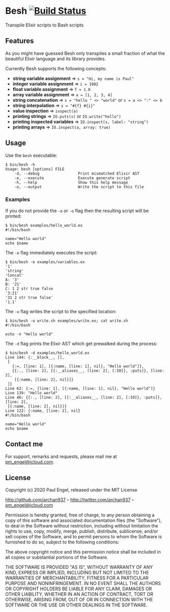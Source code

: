 # Besh [![Build Status](https://travis-ci.org/archan937/besh.svg?branch=master)](http://travis-ci.org/archan937/besh)

Transpile Elixir scripts to Bash scripts

## Features

As you might have guessed Besh only transpiles a small fraction of what the beautiful Elixir language and its library provides.

Currently Besh supports the following concepts:

* **string variable assignment** => `s = "Hi, my name is Paul"`
* **integer variable assignment** => `i = 1982`
* **float variable assignment** => `f = 1.8`
* **array variable assignment** => `a = [1, 2, 3, 4]`
* **string concatenation** => `s = "hello " <> "world"` or `s = a <> ":" <> b`
* **string interpolation** => `s = "#{f} #{i}"`
* **value inspection** => `inspect(a)`
* **printing strings** => `IO.puts(s)` or `IO.write("hello")`
* **printing inspected variables** => `IO.inspect(s, label: "string")`
* **printing arrays** => `IO.inspect(a, array: true)`

## Usage

Use the `besh` executable:

```shell
$ bin/besh -h
Usage: besh [options] FILE
    -d, --debug                 Print mismatched Elixir AST
    -e, --execute               Execute generate script
    -h, --help                  Show this help message
    -o, --output                Write the script to this file
```

### Examples

If you do not provide the `-e` or `-o` flag then the resulting script will be printed:

```shell
$ bin/besh examples/hello_world.ex
#!/bin/bash

name="Hello world"
echo $name
```

The `-e` flag immediately executes the script:

```shell
$ bin/besh -e examples/variables.ex
'1'
'string'
'Concat'
A: '3'
B: '21'
C: 1 2 str true false
'3:21'
'31 2 str true false'
'1.1'
```

The `-o` flag writes the script to the specified location:

```shell
$ bin/besh -o write.sh examples/write.ex; cat write.sh
#!/bin/bash

echo -n "Hello world"
```

The `-d` flag prints the Elixir AST which get prewalked during the process:

```shell
$ bin/besh -d examples/hello_world.ex
Line 144: {:__block__, [],
 [
   {:=, [line: 1], [{:name, [line: 1], nil}, "Hello world"]},
   {{:., [line: 2], [{:__aliases__, [line: 2], [:IO]}, :puts]}, [line: 2],
    [{:name, [line: 2], nil}]}
 ]}
Line 62: {:=, [line: 1], [{:name, [line: 1], nil}, "Hello world"]}
Line 139: "Hello world"
Line 46: {{:., [line: 2], [{:__aliases__, [line: 2], [:IO]}, :puts]}, [line: 2],
 [{:name, [line: 2], nil}]}
Line 122: {:name, [line: 2], nil}
#!/bin/bash

name="Hello world"
echo $name
```

## Contact me

For support, remarks and requests, please mail me at [pm_engel@icloud.com](mailto:pm_engel@icloud.com).

## License

Copyright (c) 2020 Paul Engel, released under the MIT License

http://github.com/archan937 – http://twitter.com/archan937 – [pm_engel@icloud.com](mailto:pm_engel@icloud.com)

Permission is hereby granted, free of charge, to any person obtaining a copy of this software and associated documentation files (the "Software"), to deal in the Software without restriction, including without limitation the rights to use, copy, modify, merge, publish, distribute, sublicense, and/or sell copies of the Software, and to permit persons to whom the Software is furnished to do so, subject to the following conditions:

The above copyright notice and this permission notice shall be included in all copies or substantial portions of the Software.

THE SOFTWARE IS PROVIDED "AS IS", WITHOUT WARRANTY OF ANY KIND, EXPRESS OR IMPLIED, INCLUDING BUT NOT LIMITED TO THE WARRANTIES OF MERCHANTABILITY, FITNESS FOR A PARTICULAR PURPOSE AND NONINFRINGEMENT. IN NO EVENT SHALL THE AUTHORS OR COPYRIGHT HOLDERS BE LIABLE FOR ANY CLAIM, DAMAGES OR OTHER LIABILITY, WHETHER IN AN ACTION OF CONTRACT, TORT OR OTHERWISE, ARISING FROM, OUT OF OR IN CONNECTION WITH THE SOFTWARE OR THE USE OR OTHER DEALINGS IN THE SOFTWARE.
